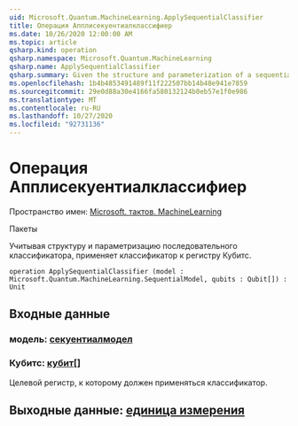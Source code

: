 ```yaml
---
uid: Microsoft.Quantum.MachineLearning.ApplySequentialClassifier
title: Операция Апплисекуентиалклассифиер
ms.date: 10/26/2020 12:00:00 AM
ms.topic: article
qsharp.kind: operation
qsharp.namespace: Microsoft.Quantum.MachineLearning
qsharp.name: ApplySequentialClassifier
qsharp.summary: Given the structure and parameterization of a sequential classifier, applies the classifier to a register of qubits.
ms.openlocfilehash: 1b4b4853491489f11f222507bb14b48e941e7859
ms.sourcegitcommit: 29e0d88a30e4166fa580132124b0eb57e1f0e986
ms.translationtype: MT
ms.contentlocale: ru-RU
ms.lasthandoff: 10/27/2020
ms.locfileid: "92731136"
---
```

# <a name="applysequentialclassifier-operation"></a>Операция Апплисекуентиалклассифиер

Пространство имен: [Microsoft. тактов. MachineLearning](xref:Microsoft.Quantum.MachineLearning)

Пакеты [](https://nuget.org/packages/)


Учитывая структуру и параметризацию последовательного классификатора, применяет классификатор к регистру Кубитс.

```qsharp
operation ApplySequentialClassifier (model : Microsoft.Quantum.MachineLearning.SequentialModel, qubits : Qubit[]) : Unit
```


## <a name="input"></a>Входные данные

### <a name="model--sequentialmodel"></a>модель: [секуентиалмодел](xref:Microsoft.Quantum.MachineLearning.SequentialModel)




### <a name="qubits--qubit"></a>Кубитс: [кубит](xref:microsoft.quantum.lang-ref.qubit)[]

Целевой регистр, к которому должен применяться классификатор.



## <a name="output--unit"></a>Выходные данные: [единица измерения](xref:microsoft.quantum.lang-ref.unit)

